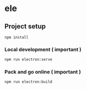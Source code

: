 # ele

## Project setup
```
npm install
```

### Local development ( important )
```bash
npm run electron:serve
```

### Pack and go online ( important )
```bash
npm run electron:build
```
